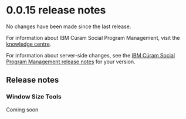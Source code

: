 # 0.0.15 release notes

No changes have been made since the last release.

For information about IBM Cúram Social Program Management, visit the [knowledge centre](https://www.ibm.com/docs/en/spm/8.0.0).

For information about server-side changes, see the [IBM Cúram Social Program Management release notes](https://www-01.ibm.com/support/docview.wss?uid=swg27037963) for your version.


## Release notes
### Window Size Tools
Coming soon